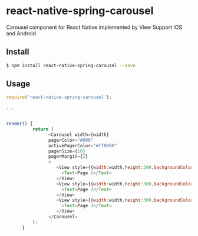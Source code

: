 # react-native-spring-carousel

Carousel component for React Native implemented by View
Support IOS and Android


## Install

```sh
$ npm install react-native-spring-carousel --save
```

## Usage
```js
require('react-native-spring-carousel');

...


render() {
          return (
                <Carousel width={width}
                pagerColor="#000"
                activePagerColor="#ff0000"
                pagerSize={10}
                pagerMargin={2}
                >
                   <View style={{width:width,height:300,backgroundColor:'#aaa',}}>
                     <Text>Page 1</Text>
                   </View>
                   <View style={{width:width,height:300,backgroundColor:'#bbb',}}>
                     <Text>Page 2</Text>
                   </View>
                   <View style={{width:width,height:300,backgroundColor:'#ccc',}}>
                     <Text>Page 3</Text>
                   </View>
                </Carousel>
          );
      }
